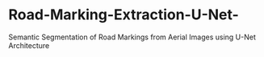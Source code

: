 # Road-Marking-Extraction-U-Net-
Semantic Segmentation of Road Markings from Aerial Images using U-Net Architecture
